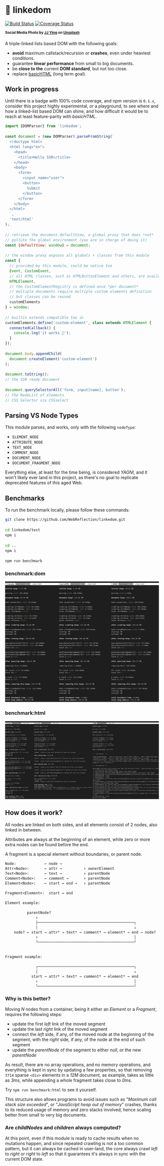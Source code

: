 # 🔗 linkedom

[![Build Status](https://travis-ci.com/WebReflection/linkedom.svg?branch=main)](https://travis-ci.com/WebReflection/linkedom) [![Coverage Status](https://coveralls.io/repos/github/WebReflection/linkedom/badge.svg?branch=main)](https://coveralls.io/github/WebReflection/linkedom?branch=main)

<sup>**Social Media Photo by [JJ Ying](https://unsplash.com/@jjying) on [Unsplash](https://unsplash.com/)**</sup>

A triple-linked lists based DOM with the following goals:

  * **avoid** maximum callstack/recursion or **crashes**, even under heaviest conditions.
  * guarantee **linear performance** from small to big documents.
  * be **close to the** current **DOM standard**, but not too close.
  * replace [basicHTML](https://github.com/WebReflection/basicHTML#readme) (long term goal).



## Work in progress

Until there is a badge with 100% code coverage, and *npm* version is `0.1.x`, consider this project highly experimental, or a playground, to see where and how a linked-list based DOM can shine, and how difficult it would be to reach at least feature-parity with *basicHTML*.

```js
import {DOMParser} from 'linkedom';

const document = (new DOMParser).parseFromString(`
  <!doctype html>
  <html lang="en">
    <head>
      <title>Hello SSR</title>
    </head>
    <body>
      <form>
        <input name="user">
        <button>
          Submit
        </button>
      </form>
    </body>
  </html>
  `,
  'text/html'
);

// retrieve the document.defaultView, a global proxy that does *not*
// pollute the global environment (you are in charge of doing it)
const {defaultView: window} = document;

// the window proxy exposes all globals + classes from this module
const {
  // provided by this module, could be native too
  Event, CustomEvent,
  // all HTML classes, such as HTMLButtonElement and others, are available
  HTMLElement,
  // the CustomElementRegistry is defined once *per document*
  // multiple documents require multiple custom elements definition
  // but classes can be reused
  customElements
} = window;

// builtin extends compatible too 👍
customElements.define('custom-element', class extends HTMLElement {
  connectedCallback() {
    console.log('it works 🥳');
  }
});

document.body.appendChild(
  document.createElement('custom-element')
);

document.toString();
// the SSR ready document

document.querySelectorAll('form, input[name], button');
// the NodeList of elements
// CSS Selector via CSSselect
```



## Parsing VS Node Types

This module parses, and works, only with the following `nodeType`:

  * `ELEMENT_NODE`
  * `ATTRIBUTE_NODE`
  * `TEXT_NODE`
  * `COMMENT_NODE`
  * `DOCUMENT_NODE`
  * `DOCUMENT_FRAGMENT_NODE`

Everything else, at least for the time being, is considered *YAGNI*, and it won't likely ever land in this project, as there's no goal to replicate deprecated features of this aged Web.



## Benchmarks

To run the benchmark locally, please follow these commands:

```sh
git clone https://github.com/WebReflection/linkedom.git

cd linkedom/test
npm i

cd ..
npm i

npm run benchmark
```

### benchmark:dom
![benchmark output example](./linkedom-benchmark-dom.jpg)

### benchmark:html
![benchmark output example](./linkedom-benchmark-html.jpg)



## How does it work?

All nodes are linked on both sides, and all elements consist of 2 nodes, also linked in between.

Attributes are always at the beginning of an element, while zero or more extra nodes can be found before the end.

A fragment is a special element without boundaries, or parent node.

```
Node:             ← node →
Attr<Node>:       ← attr →          ↑ ownerElement
Text<Node>:       ← text →          ↑ parentNode
Comment<Node>:    ← comment →       ↑ parentNode
Element<Node>:    ← start ↔ end →   ↑ parentNode

Fragment<Element>:  start ↔ end

Element example:

          parentNode?
              ↑
              ├────────────────────────────────────────────┐
              │                                            ↓
    node? ← start → attr* → text* → comment* → element* → end → node?
              ↑                                            │
              └────────────────────────────────────────────┘


Fragment example:

              ┌────────────────────────────────────────────┐
              │                                            ↓
            start → attr* → text* → comment* → element* → end
              ↑                                            │
              └────────────────────────────────────────────┘
```

### Why is this better?

Moving *N* nodes from a container, being it either an *Element* or a *Fragment*, requires the following steps:

  * update the first *left* link of the moved segment
  * update the last *right* link of the moved segment
  * connect the *left* side, if any, of the moved node at the beginning of the segment, with the *right* side, if any, of the node at the end of such segment
  * update the *parentNode* of the segment to either *null*, or the new *parentNode*

As result, there are no array operations, and no memory operations, and everything is kept in sync by updating a few properties, so that removing `3714` sparse `<div>` elements in a *12M* document, as example, takes as little as *3ms*, while appending a whole fragment takes close to *0ms*.

Try `npm run benchmark:html` to see it yourself.

This structure also allows programs to avoid issues such as "*Maximum call stack size exceeded*", or "*JavaScript heap out of memory*" crashes, thanks to its reduced usage of memory and zero stacks involved, hence scaling better from small to very big documents.

### Are *childNodes* and *children* always computed?

At this point, even if this module is ready to cache results when no mutations happen, and since repeated crawling is not a too common pattern, but it can always be cached in user-land, the core always crawl *left* to *right* or *right* to *left* so that it guarantees it's always in sync with the current DOM state.


